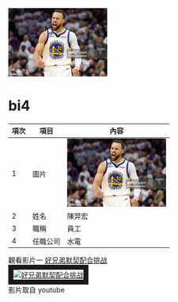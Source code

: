 <img src="11111.jpg" width="200" hieght="300">

# bi4

| 項次 | 項目 | 內容 |
|-----|------|------|
|1 | 圖片 |<img src="11111.jpg" width="200" hieght="300">|
|2 | 姓名 |陳羿宏|
|3 | 職稱 |員工|
|4 |任職公司 |水電|


觀看影片一
<a href="https://www.youtube.com/watch?v=Q5ED3oLmg54" target="_blank">好兄弟默契配合挑战</a>
<br>
<a href="http://www.youtube.com/watch?feature=player_embedded&v=Q5ED3oLmg54" target="_blank"><img src="http://img.youtube.com/vi/Q5ED3oLmg54/0.jpg" 
alt="好兄弟默契配合挑战" width="800" height="500" border="10" /></a>
<br>影片取自 youtube
